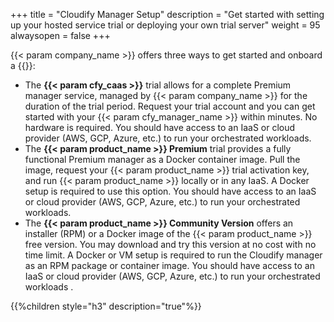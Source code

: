 +++
title = "Cloudify Manager Setup"
description = "Get started with setting up your hosted service trial or deploying your own trial server"
weight = 95
alwaysopen = false
+++

{{< param company_name >}} offers three ways to get started and onboard a {{<param cfy_manager_name>}}:

* The **{{< param cfy_caas >}}** trial allows for a complete Premium manager service, managed by {{< param company_name >}} for the duration of the trial period. Request your trial account and you can get started with your {{< param cfy_manager_name >}} within minutes. No hardware is required. You should have access to an IaaS or cloud provider (AWS, GCP, Azure, etc.) to run your orchestrated workloads.
* The **{{< param product_name >}} Premium** trial provides a fully functional Premium manager as a Docker container image. Pull the image, request your {{< param product_name >}} trial activation key, and run {{< param product_name >}} locally or in any IaaS. A Docker setup is required to use this option. You should have access to an IaaS or cloud provider (AWS, GCP, Azure, etc.) to run your orchestrated workloads.
* The **{{< param product_name >}} Community Version** offers an installer (RPM) or a Docker image of the {{< param product_name >}} free version. You may download and try this version at no cost with no time limit. A Docker or VM setup is required to run the Cloudify manager as an RPM package or container image. You should have access to an IaaS or cloud provider (AWS, GCP, Azure, etc.) to run your orchestrated workloads .

{{%children style="h3" description="true"%}}
